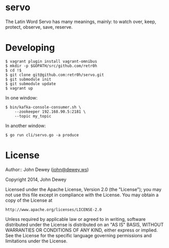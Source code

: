 servo
=====

The Latin Word Servo has many meanings, mainly: to watch over, keep, protect, observe, save, reserve.

Developing
==========

    $ vagrant plugin install vagrant-omnibus
    $ mkdir -p $GOPATH/src/github.com/retr0h
    $ cd !$
    $ git clone git@github.com:retr0h/servo.git
    $ git submodule init
    $ git submodule update
    $ vagrant up

In one window:

    $ bin/kafka-console-consumer.sh \
        --zookeeper 192.168.90.5:2181 \
        --topic my_topic

In another window:

    $ go run cli/servo.go -a produce

License
=======

Author:: John Dewey (<john@dewey.ws>)

Copyright 2014, John Dewey

Licensed under the Apache License, Version 2.0 (the "License");
you may not use this file except in compliance with the License.
You may obtain a copy of the License at

    http://www.apache.org/licenses/LICENSE-2.0

Unless required by applicable law or agreed to in writing, software
distributed under the License is distributed on an "AS IS" BASIS,
WITHOUT WARRANTIES OR CONDITIONS OF ANY KIND, either express or implied.
See the License for the specific language governing permissions and
limitations under the License.
